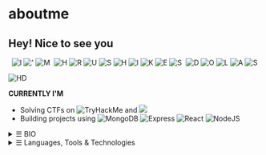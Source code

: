 # aboutme

## Hey! Nice to see you

<div align="center">

<img src="https://img.shields.io/badge/-I-8B0000" alt="I">

 

<img src="https://img.shields.io/badge/-&#x27;-FF8C00" alt="&#x27;">

 

<img src="https://img.shields.io/badge/-M-FFD700" alt="M">

 

<img src="https://img.shields.io/badge/--000000" alt="">

 

<img src="https://img.shields.io/badge/-H-006400" alt="H">

 

<img src="https://img.shields.io/badge/-R-00008B" alt="R">

 

<img src="https://img.shields.io/badge/-U-4B0082" alt="U">

 

<img src="https://img.shields.io/badge/-S-FF1493" alt="S">

 

<img src="https://img.shields.io/badge/-H-00CED1" alt="H">

 

<img src="https://img.shields.io/badge/-I-32CD32" alt="I">

 

<img src="https://img.shields.io/badge/-K-8B4513" alt="K">

 

<img src="https://img.shields.io/badge/-E-008B8B" alt="E">

 

<img src="https://img.shields.io/badge/-S-8B008B" alt="S">

 

<img src="https://img.shields.io/badge/--000000" alt="">

 

<img src="https://img.shields.io/badge/-D-FA8072" alt="D">

 

<img src="https://img.shields.io/badge/-O-FFD700" alt="O">

 

<img src="https://img.shields.io/badge/-L-000080" alt="L">

 

<img src="https://img.shields.io/badge/-A-40E0D0" alt="A">

 

<img src="https://img.shields.io/badge/-S-D3D3D3" alt="S">

</div>


![HD](HD.gif)


**CURRENTLY I'M**

* Solving CTFs on ![TryHackMe](https://img.shields.io/badge/TryHackMe-red?logo=hack) and ![](https://img.shields.io/badge/HackTheBox-darkgreen)
* Building projects using ![MongoDB](https://img.shields.io/badge/MongoDB-darkgreen?) ![Express](https://img.shields.io/badge/Express-darkorange?) ![React](https://img.shields.io/badge/ReactJS-darkblue?) ![NodeJS](https://img.shields.io/badge/Nodes-darkyellow?)

<details>

<summary>☰ BIO</summary>

* 🔭 I like Web Development and Cybersecurity.
* 🎯 Specifically interested in MERN Stack and Pentesting.
* 🌱 Learning all about ReactJS and Offensive Security.
* 🤝 Looking for:
  * Junior roles in the field of Cybersecurity.
  * Collaboration on Open Source Projects in Web Development.
* ✉️ Ping me about Javascript and NodeJS.
* 🙋‍♂️ Reach out to me via: [![Gmail](https://img.shields.io/badge/-hexadivine@gmail.com-c14438?style=flat-square\&logo=Gmail\&logoColor=white)](mailto:hexadivine@gmail.com) [![LinkedIn](https://img.shields.io/badge/-hrushikeshdolas-0a66c2?style=flat-square\&logo=linkedin\&logoColor=white)](https://www.linkedin.com/in/hrushikeshdolas/)

</details>

<details>

<summary>☰ Languages, Tools &#x26; Technologies</summary>

Programming Languages

[![C](https://img.shields.io/badge/C-00599C.svg?logo=c\&logoColor=white)](https://github.com/search?q=user%3Ahexadivine+language%3Ac) [![C++](https://img.shields.io/badge/C%2B%2B-004482.svg?logo=c%2B%2B\&logoColor=white)](https://github.com/search?q=user%3Ahexadivine+language%3Ac%2B%2B) [![Python](https://img.shields.io/badge/Python-306998.svg?logo=python\&logoColor=white)](https://github.com/search?q=user%3Ahexadivine+language%3Apython) [![JavaScript](https://img.shields.io/badge/JavaScript-F7DF1E.svg?logo=javascript\&logoColor=black)](https://github.com/search?q=user%3Ahexadivine+language%3Ajavascript)

Web Technologies

[![HTML](https://img.shields.io/badge/HTML-E34F26.svg?logo=html5\&logoColor=white)](https://github.com/search?q=user%3Ahexadivine+language%3Ahtml) [![CSS](https://img.shields.io/badge/CSS-1572B6.svg?logo=css3\&logoColor=white)](https://github.com/search?q=user%3Ahexadivine+language%3Acss) [![Tailwind CSS](https://img.shields.io/badge/Tailwind%20CSS-38B2AC.svg?logo=tailwindcss\&logoColor=white)](https://github.com/search?q=user%3Ahexadivine+language%3Atailwindcss)

Tech Stack

[![MongoDB](https://img.shields.io/badge/MongoDB-47A248.svg?logo=mongodb\&logoColor=white)](https://github.com/search?q=user%3Ahexadivine+language%3Amongodb) [![Express](https://img.shields.io/badge/Express-000000.svg?logo=express\&logoColor=white)](https://github.com/search?q=user%3Ahexadivine+language%3Aexpress) [![React](https://img.shields.io/badge/React-61DAFB.svg?logo=react\&logoColor=black)](https://github.com/search?q=user%3Ahexadivine+language%3Areact) [![Node.js](https://img.shields.io/badge/Node.js-339933.svg?logo=node.js\&logoColor=white)](https://github.com/search?q=user%3Ahexadivine+language%3Anode.js)

Database

[![SQL](https://img.shields.io/badge/SQL-003B57.svg?logo=sql\&logoColor=white)](https://github.com/search?q=user%3Ahexadivine+language%3Asql) [![MongoDB](https://img.shields.io/badge/MongoDB-47A248.svg?logo=mongodb\&logoColor=white)](https://github.com/search?q=user%3Ahexadivine+language%3Amongodb)

</details>
